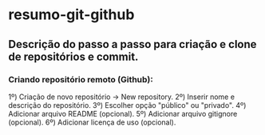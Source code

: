# resumo-git-github
## Descrição do passo a passo para criação e clone de repositórios e commit.

### Criando repositório remoto (Github):
1º) Criação de novo repositório -> New repository.
2º) Inserir nome e descrição do repositório.
3º) Escolher opção "público" ou "privado".
4º) Adicionar arquivo README (opcional).
5º) Adicionar arquivo gitignore (opcional).
6º) Adicionar licença de uso (opcional).


